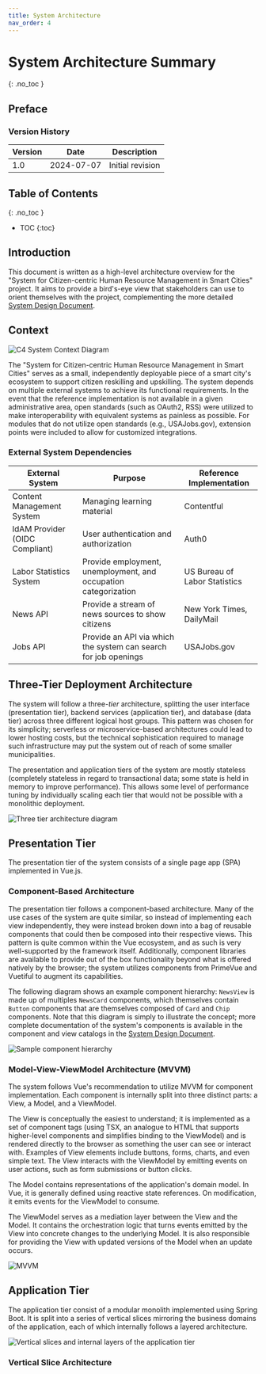 ```yaml
---
title: System Architecture
nav_order: 4
---
```


# System Architecture Summary
{: .no_toc }

## Preface

### Version History

| Version | Date       | Description      |
|---------|------------|------------------|
| 1.0     | 2024-07-07 | Initial revision |

## Table of Contents
{: .no_toc }

- TOC
{:toc}

## Introduction

This document is written as a high-level architecture overview for the "System for Citizen-centric Human Resource Management in Smart Cities" project. It aims to provide a bird's-eye view that stakeholders can use to orient themselves with the project, complementing the more detailed [System Design Document](/system-design-document.md).

## Context

![C4 System Context Diagram](/diagrams/PBL3-2024-system-context-diagram.svg)

The "System for Citizen-centric Human Resource Management in Smart Cities" serves as a small, independently deployable piece of a smart city's ecosystem to support citizen reskilling and upskilling. The system depends on multiple external systems to achieve its functional requirements. In the event that the reference implementation is not available in a given administrative area, open standards (such as OAuth2, RSS) were utilized to make interoperability with equivalent systems as painless as possible. For modules that do not utilize open standards (e.g., USAJobs.gov), extension points were included to allow for customized integrations.

### External System Dependencies

| External System                | Purpose                                                         | Reference Implementation      |
|--------------------------------|-----------------------------------------------------------------|-------------------------------|
| Content Management System      | Managing learning material                                      | Contentful                    |
| IdAM Provider (OIDC Compliant) | User authentication and authorization                           | Auth0                         |
| Labor Statistics System        | Provide employment, unemployment, and occupation categorization | US Bureau of Labor Statistics |
| News API                       | Provide a stream of news sources to show citizens               | New York Times, DailyMail     |
| Jobs API                       | Provide an API via which the system can search for job openings | USAJobs.gov                   |

## Three-Tier Deployment Architecture

The system will follow a three-_tier_ architecture, splitting the user interface (presentation tier), backend services (application tier), and database (data tier) across three different logical host groups. This pattern was chosen for its simplicity; serverless or microservice-based architectures could lead to lower hosting costs, but the technical sophistication required to manage such infrastructure may put the system out of reach of some smaller municipalities.

The presentation and application tiers of the system are mostly stateless (completely stateless in regard to transactional data; some state is held in memory to improve performance). This allows some level of performance tuning by individually scaling each tier that would not be possible with a monolithic deployment.

![Three tier architecture diagram](/diagrams/Three%20tier%20architecture%20diagram.png)

## Presentation Tier

The presentation tier of the system consists of a single page app (SPA) implemented in Vue.js.

### Component-Based Architecture

The presentation tier follows a component-based architecture. Many of the use cases of the system are quite similar, so instead of implementing each view independently, they were instead broken down into a bag of reusable components that could then be composed into their respective views. This pattern is quite common within the Vue ecosystem, and as such is very well-supported by the framework itself. Additionally, component libraries are available to provide out of the box functionality beyond what is offered natively by the browser; the system utilizes components from PrimeVue and Vuetiful to augment its capabilities.

The following diagram shows an example component hierarchy: `NewsView` is made up of multiples `NewsCard` components, which themselves contain `Button` components that are themselves composed of `Card` and `Chip` components. Note that this diagram is simply to illustrate the concept; more complete documentation of the system's components is available in the component and view catalogs in the [System Design Document](/system-design-document.md).

![Sample component hierarchy](/diagrams/News%20Component%20Example.png)

### Model-View-ViewModel Architecture (MVVM)

The system follows Vue's recommendation to utilize MVVM for component implementation. Each component is internally split into three distinct parts: a View, a Model, and a ViewModel.

The View is conceptually the easiest to understand; it is implemented as a set of component tags (using TSX, an analogue to HTML that supports higher-level components and simplifies binding to the ViewModel) and is rendered directly to the browser as something the user can see or interact with. Examples of View elements include buttons, forms, charts, and even simple text. The View interacts with the ViewModel by emitting events on user actions, such as form submissions or button clicks.

The Model contains representations of the application's domain model. In Vue, it is generally defined using reactive state references. On modification, it emits events for the ViewModel to consume.

The ViewModel serves as a mediation layer between the View and the Model. It contains the orchestration logic that turns events emitted by the View into concrete changes to the underlying Model. It is also responsible for providing the View with updated versions of the Model when an update occurs.

![MVVM](/diagrams/MVVM%20architecture%20diagram.png)

## Application Tier

The application tier consist of a modular monolith implemented using Spring Boot. It is split into a series of vertical slices mirroring the business domains of the application, each of which internally follows a layered architecture.

![Vertical slices and internal layers of the application tier](/diagrams/pbl3-2024-application-tier-architecture.svg)

### Vertical Slice Architecture